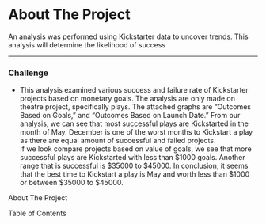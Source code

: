 # About The Project
An analysis was performed using Kickstarter data to uncover trends.  This analysis will determine the likelihood of success 
<hr>

### Challenge
- This analysis examined various success and failure rate of Kickstarter projects based on monetary goals.  The analysis are only made on theatre project, specifically plays.  The attached graphs are “Outcomes Based on Goals,” and “Outcomes Based on Launch Date.”  From our analysis, we can see that most successful plays are Kickstarted in the month of May.  December is one of the worst months to Kickstart a play as there are equal amount of successful and failed projects.  
If we look compare projects based on value of goals, we see that more successful plays are Kickstarted with less than $1000 goals.  Another range that is successful is $35000 to $45000.  In conclusion, it seems that the best time to Kickstart a play is May and worth less than $1000 or between $35000 to $45000.

About The Project

Table of Contents

